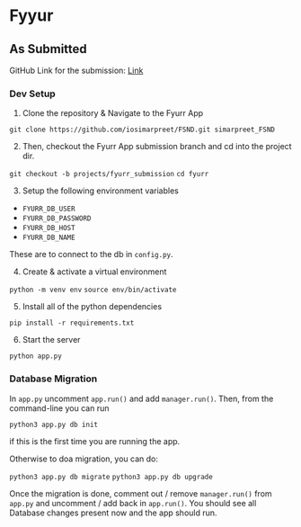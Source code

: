 # Fyyur


## As Submitted

GitHub Link for the submission: [Link](https://github.com/iosimarpreet/FSND/tree/projects/fyurr_submission)

### Dev Setup

1. Clone the repository & Navigate to the Fyurr App

`git clone https://github.com/iosimarpreet/FSND.git simarpreet_FSND`

2. Then, checkout the Fyurr App submission branch and cd into the project dir.

`git checkout -b projects/fyurr_submission`
`cd fyurr`

3. Setup the following environment variables

* `FYURR_DB_USER`
* `FYURR_DB_PASSWORD`
* `FYURR_DB_HOST`
* `FYURR_DB_NAME`

These are to connect to the db in `config.py`.

4. Create & activate a virtual environment

`python -m venv env`
`source env/bin/activate`

5. Install all of the python dependencies

`pip install -r requirements.txt`

6. Start the server

`python app.py`

### Database Migration

In `app.py` uncomment `app.run()` and add `manager.run()`. Then, from the command-line you can run 

`python3 app.py db init`

if this is the first time you are running the app.

Otherwise to doa  migration, you can do:

`python3 app.py db migrate`
`python3 app.py db upgrade`

Once the migration is done, comment out / remove `manager.run()` from `app.py` and uncomment / add back in `app.run()`. You should see all Database changes present now and the app should run.